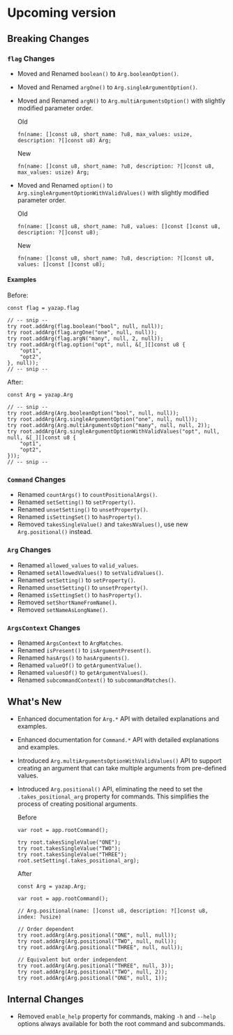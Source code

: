 # Upcoming version

## Breaking Changes

### `flag` Changes
- Moved and Renamed `boolean()` to `Arg.booleanOption()`.
- Moved and Renamed `argOne()` to `Arg.singleArgumentOption()`.
- Moved and Renamed `argN()` to `Arg.multiArgumentsOption()` with slightly
    modified parameter order.

    Old
    ```zig
    fn(name: []const u8, short_name: ?u8, max_values: usize, description: ?[]const u8) Arg;
    ```

    New
    ```zig
    fn(name: []const u8, short_name: ?u8, description: ?[]const u8, max_values: usize) Arg;
    ```

- Moved and Renamed `option()` to `Arg.singleArgumentOptionWithValidValues()` with
slightly modified parameter order.

    Old
    ```zig
    fn(name: []const u8, short_name: ?u8, values: []const []const u8, description: ?[]const u8);
    ```
    
    New
    ```zig
    fn(name: []const u8, short_name: ?u8, description: ?[]const u8, values: []const []const u8);
    ```

#### Examples 

Before:
```zig
const flag = yazap.flag

// -- snip --
try root.addArg(flag.boolean("bool", null, null));
try root.addArg(flag.argOne("one", null, null));
try root.addArg(flag.argN("many", null, 2, null));
try root.addArg(flag.option("opt", null, &[_][]const u8 {
    "opt1",
    "opt2",
}, null));
// -- snip --
```

After:
```zig
const Arg = yazap.Arg

// -- snip --
try root.addArg(Arg.booleanOption("bool", null, null));
try root.addArg(Arg.singleArgumentOption("one", null, null));
try root.addArg(Arg.multiArgumentsOption("many", null, null, 2));
try root.addArg(Arg.singleArgumentOptionWithValidValues("opt", null, null, &[_][]const u8 {
    "opt1",
    "opt2",
}));
// -- snip --
```

### `Command` Changes
- Renamed `countArgs()` to `countPositionalArgs()`.
- Renamed `setSetting()` to `setProperty()`.
- Renamed `unsetSetting()` to `unsetProperty()`.
- Renamed `isSettingSet()` to `hasProperty()`.
- Removed `takesSingleValue()` and `takesNValues()`, use new `Arg.positional()`
instead.

### `Arg` Changes
- Renamed `allowed_values` to `valid_values`.
- Renamed `setAllowedValues()` to `setValidValues()`.
- Renamed `setSetting()` to `setProperty()`.
- Renamed `unsetSetting()` to `unsetProperty()`.
- Renamed `isSettingSet()` to `hasProperty()`.
- Removed `setShortNameFromName()`.
- Removed `setNameAsLongName()`.

### `ArgsContext` Changes
- Renamed `ArgsContext` to `ArgMatches`.
- Renamed `isPresent()` to `isArgumentPresent()`.
- Renamed `hasArgs()` to `hasArguments()`.
- Renamed `valueOf()` to `getArgumentValue()`.
- Renamed `valuesOf()` to `getArgumentValues()`.
- Renamed `subcommandContext()` to `subcommandMatches()`.

## What's New
- Enhanced documentation for `Arg.*` API with detailed explanations and examples.
- Enhanced documentation for `Command.*` API with detailed explanations and examples.
- Introduced `Arg.multiArgumentsOptionWithValidValues()` API to support creating
an argument that can take multiple arguments from pre-defined values.
- Introduced `Arg.positional()` API, eliminating the need to set the
`.takes_positional_arg` property for commands. This simplifies the
process of creating positional arguments.

    Before
    ```zig
    var root = app.rootCommand();

    try root.takesSingleValue("ONE");
    try root.takesSingleValue("TWO");
    try root.takesSingleValue("THREE");
    root.setSetting(.takes_positional_arg);
    ```

    After
    ```zig
    const Arg = yazap.Arg;

    var root = app.rootCommand();

    // Arg.positional(name: []const u8, description: ?[]const u8, index: ?usize)
    
    // Order dependent
    try root.addArg(Arg.positional("ONE", null, null));
    try root.addArg(Arg.positional("TWO", null, null));
    try root.addArg(Arg.positional("THREE", null, null));

    // Equivalent but order independent
    try root.addArg(Arg.positional("THREE", null, 3));
    try root.addArg(Arg.positional("TWO", null, 2));
    try root.addArg(Arg.positional("ONE", null, 1));
    ```

## Internal Changes
- Removed `enable_help` property for commands, making `-h` and `--help` options
always available for both the root command and subcommands.
